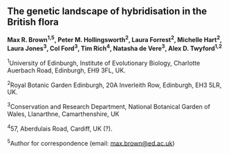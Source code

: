 ## The genetic landscape of hybridisation in the British flora

<b>Max R. Brown<sup>1,5</sup>, Peter M. Hollingsworth<sup>2</sup>, Laura Forrest<sup>2</sup>, Michelle Hart<sup>2</sup>, Laura Jones<sup>3</sup>, Col Ford<sup>3</sup>, Tim Rich<sup>4</sup>, Natasha de Vere<sup>3</sup>, Alex D. Twyford<sup>1,2</sup></b>

<sup>1</sup>University of Edinburgh, Institute of Evolutionary Biology, Charlotte Auerbach Road, Edinburgh, EH9 3FL, UK.

<sup>2</sup>Royal Botanic Garden Edinburgh, 20A Inverleith Row, Edinburgh, EH3 5LR, UK.

<sup>3</sup>Conservation and Research Department, National Botanical Garden of Wales, Llanarthne, Camarthenshire, UK

<sup>4</sup>57, Aberdulais Road, Cardiff, UK (?).

<sup>5</sup>Author for correspondence (email: max.brown@ed.ac.uk)
